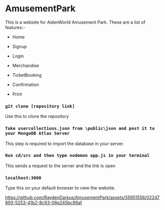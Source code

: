 # AmusementPark


This is a website for AidenWorld Amusement Park. These are a list of features:-

- Home

- Signup

- Login

- Merchandise           

- TicketBooking

- Confirmation

- Print

### `git clone [repository link]` 

Use this to clone the repository

### `Take usercollections.json from \public\json and post it to your MongoDB Atlas Server`

This step is required to import the database in your server.

### `Run cd/src and then type nodemon app.js in your terminal`

This sends a request to the server and the link is open

### `localhost:3000`

Type this on your default browser to view the website.




https://github.com/RaydenDarkus/AmusementPark/assets/55951556/022d7893-5253-41b2-8c93-06e245bc99af

